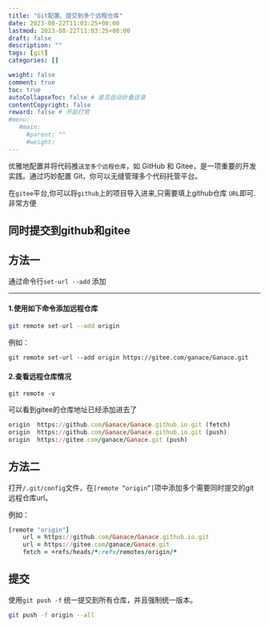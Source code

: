 ```yaml
---
title: "Git配置、提交到多个远程仓库"
date: 2023-08-22T11:03:25+08:00
lastmod: 2023-08-22T11:03:25+08:00
draft: false
description: ""
tags: [git]
categories: []

weight: false
comment: true
toc: true
autoCollapseToc: false # 是否自动折叠目录
contentCopyright: false
reward: false # 开启打赏
#menu:
   #main:
     #parent: ""
     #weight:
---
```


优雅地配置并将代码推`送至多个远程仓库`，如 GitHub 和 Gitee，是一项重要的开发实践。通过巧妙配置 Git，你可以无缝管理多个代码托管平台。

在`gitee`平台,你可以将`github`上的项目导入进来,只需要填上github仓库 `URL`即可.非常方便


## 同时提交到github和gitee

## 方法一

通过命令行`set-url --add` 添加

---

#### 1.使用如下命令添加远程仓库

```bash
git remote set-url --add origin
```

例如：

```
git remote set-url --add origin https://gitee.com/ganace/Ganace.git
```

#### 2.查看远程仓库情况

```
git remote -v
```

可以看到gitee的仓库地址已经添加进去了

```ruby
origin  https://github.com/Ganace/Ganace.github.io.git (fetch)
origin  https://github.com/Ganace/Ganace.github.io.git (push)
origin  https://gitee.com/ganace/Ganace.git (push)
```


## 方法二

打开`/.git/config`文件，在`[remote “origin”]`项中添加多个需要同时提交的git远程仓库url。

例如：

```ruby
[remote "origin"]
	url = https://github.com/Ganace/Ganace.github.io.git
	url = https://gitee.com/ganace/Ganace.git
	fetch = +refs/heads/*:refs/remotes/origin/*
```

## 提交

使用`git push -f` 统一提交到所有仓库，并且强制统一版本。

```bash
git push -f origin --all
```

